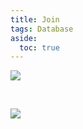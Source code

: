 ```yaml
---
title: Join
tags: Database
aside:
  toc: true
---
```


<!--more-->

![](/images/join/1.jpg)

<br>

![](/images/join/2.png)

